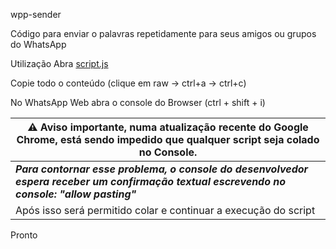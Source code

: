 wpp-sender

Código para enviar o palavras repetidamente para seus amigos ou grupos do WhatsApp

Utilização
Abra [script.js](https://github.com/K1ritoz/wpp-sender/blob/main/send.js)

Copie todo o conteúdo (clique em raw -> ctrl+a -> ctrl+c)

No WhatsApp Web abra o console do Browser (ctrl + shift + i)

|  ⚠️ Aviso importante, numa atualização recente do Google Chrome, está sendo impedido que qualquer script seja colado no Console.|
|--|
|  ***Para contornar esse problema, o console do desenvolvedor espera receber um confirmação textual escrevendo no console: "allow pasting"***| 
|Após isso será permitido colar e continuar a execução do script|


Pronto
